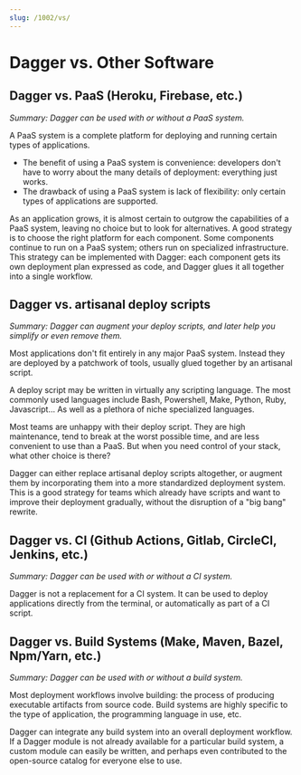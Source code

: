 ```yaml
---
slug: /1002/vs/
---
```


# Dagger vs. Other Software

## Dagger vs. PaaS (Heroku, Firebase, etc.)

_Summary: Dagger can be used with or without a PaaS system._

A PaaS system is a complete platform for deploying and running certain types of applications.

- The benefit of using a PaaS system is convenience: developers don't have to worry about the many details of deployment: everything just works.
- The drawback of using a PaaS system is lack of flexibility: only certain types of applications are supported.

As an application grows, it is almost certain to outgrow the capabilities of a PaaS system, leaving no choice but to look for alternatives. A good strategy is to choose the right platform for each component. Some components continue to run on a PaaS system; others run on specialized infrastructure. This strategy can be implemented with Dagger: each component gets its own deployment plan expressed as code, and Dagger glues it all together into a single workflow.

## Dagger vs. artisanal deploy scripts

_Summary: Dagger can augment your deploy scripts, and later help you simplify or even remove them._

Most applications don't fit entirely in any major PaaS system. Instead they are deployed by a patchwork of tools, usually glued together by an artisanal script.

A deploy script may be written in virtually any scripting language. The most commonly used languages include Bash, Powershell, Make, Python, Ruby, Javascript... As well as a plethora of niche specialized languages.

Most teams are unhappy with their deploy script. They are high maintenance, tend to break at the worst possible time, and are less convenient to use than a PaaS. But when you need control of your stack, what other choice is there?

Dagger can either replace artisanal deploy scripts altogether, or augment them by incorporating them into a more standardized deployment system. This is a good strategy for teams which already have scripts and want to improve their deployment gradually, without the disruption of a "big bang" rewrite.

## Dagger vs. CI (Github Actions, Gitlab, CircleCI, Jenkins, etc.)

_Summary: Dagger can be used with or without a CI system._

Dagger is not a replacement for a CI system. It can be used to deploy applications directly from the terminal,
or automatically as part of a CI script.

## Dagger vs. Build Systems (Make, Maven, Bazel, Npm/Yarn, etc.)

_Summary: Dagger can be used with or without a build system._

Most deployment workflows involve building: the process of producing executable artifacts from source code. Build systems are highly specific to the type of application, the programming language in use, etc.

Dagger can integrate any build system into an overall deployment workflow. If a Dagger module is not already available for a particular build system, a custom module can easily be written, and perhaps even contributed to the open-source catalog for everyone else to use.
